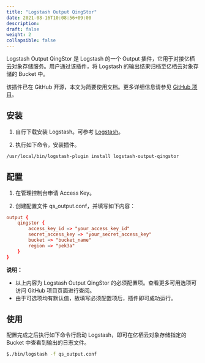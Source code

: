 ```yaml
---
title: "Logstash Output QingStor"
date: 2021-08-16T10:08:56+09:00
description:
draft: false
weight: 2
collapsible: false
---
```


Logstash Output QingStor 是 Logstash 的一个 Output 插件，它用于对接亿栖云对象存储服务。用户通过该插件，将 Logstash 的输出结果归档至亿栖云对象存储的 Bucket 中。

该插件已在 GitHub 开源，本文为简要使用文档。更多详细信息请参见 [GitHub 项目](https://github.com/yunify/logstash-output-qingstor)。

## 安装

1. 自行下载安装 Logstash。可参考 [Logstash](https://www.elastic.co/cn/downloads/past-releases#logstash)。

2. 执行如下命令，安装插件。
```bash
/usr/local/bin/logstash-plugin install logstash-output-qingstor
```

## 配置

1. 在管理控制台申请 Access Key。

2. 创建配置文件 qs_output.conf，并填写如下内容：

```conf
output {
    qingstor {
        access_key_id => "your_access_key_id"
        secret_access_key => "your_secret_access_key"
        bucket => "bucket_name"
        region => "pek3a"
    }
}
```

   **说明：**
   - 以上内容为 Logstash Output QingStor 的必须配置项。查看更多可用选项可访问 GitHub 项目页面进行查阅。
   - 由于可选项均有默认值，故填写必须配置项后，插件即可成功运行。

## 使用

配置完成之后执行如下命令行启动 Logstash，即可在亿栖云对象存储指定的 Bucket 中查看到输出的日志文件。

```bash
$./bin/logstash -f qs_output.conf
```

